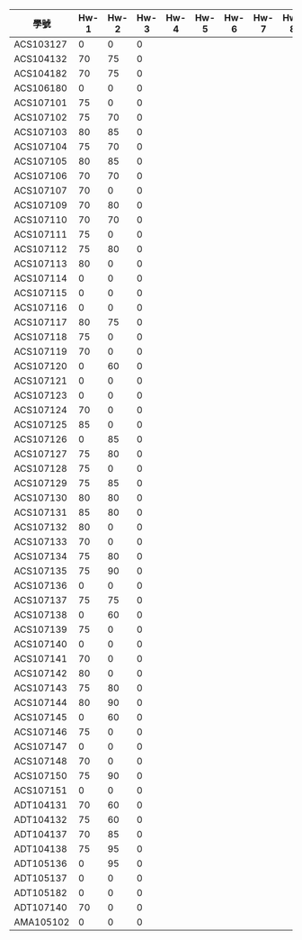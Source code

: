 學號          | Hw-1  | Hw-2 | Hw-3 | Hw-4|Hw-5|Hw-6 | Hw-7  | Hw-8 | Hw-9 | Hw-10   
------------- |-------|------|------|-|-|-|-|-|-|-    
ACS103127     |   0   |  0   |    0   
ACS104132     | 70    |  75  |    0     
ACS104182     | 70    |  75  |    0     
ACS106180     | 0     |  0   |    0     
ACS107101     | 75    |  0   |    0     
ACS107102     | 75    |  70  |    0     
ACS107103     | 80    |  85  |    0     
ACS107104     | 75    |  70  |    0     
ACS107105     | 80    |  85  |    0     
ACS107106     | 70    |  70  |    0     
ACS107107     | 70    |  0   |    0     
ACS107109     | 70    |  80  |    0     
ACS107110     | 70    |  70  |    0     
ACS107111     | 75    |  0   |    0    
ACS107112     | 75    |  80  |    0    
ACS107113     | 80    |  0   |    0    
ACS107114     | 0     |  0   |    0    
ACS107115     | 0     |  0   |    0    
ACS107116     | 0     |  0   |    0    
ACS107117     | 80    |  75  |    0    
ACS107118     | 75    |  0   |    0    
ACS107119     | 70    |  0   |    0     
ACS107120     |  0    |  60  |    0    
ACS107121     | 0     |    0 |    0    
ACS107123     | 0     |    0 |    0    
ACS107124     | 70    |    0 |    0    
ACS107125     | 85    |    0 |    0    
ACS107126     |  0    |  85  |    0    
ACS107127     | 75    |  80  |    0    
ACS107128     | 75    |  0   |    0    
ACS107129     | 75    |  85  |    0    
ACS107130     | 80    |  80  |    0    
ACS107131     | 85    |  80  |    0    
ACS107132     | 80    |  0   |    0    
ACS107133     | 70    |  0   |    0    
ACS107134     | 75    |  80  |    0    
ACS107135     | 75    |  90  |    0    
ACS107136     | 0     |  0   |    0    
ACS107137     | 75    |  75  |    0    
ACS107138     | 0     |  60  |    0    
ACS107139     | 75    |  0   |    0    
ACS107140     | 0     |  0   |    0    
ACS107141     | 70    |  0   |    0  
ACS107142     | 80    |  0   |    0  
ACS107143     | 75    |  80  |    0  
ACS107144     | 80    |  90  |    0  
ACS107145     | 0     |  60  |    0  
ACS107146     | 75    |  0   |    0  
ACS107147     | 0     |  0   |    0  
ACS107148     | 70    |  0   |    0  
ACS107150     | 75    |  90  |    0  
ACS107151     | 0     |  0   |    0  
ADT104131     | 70    |  60  |    0  
ADT104132     | 75    |  60  |    0  
ADT104137     | 70    |  85  |    0  
ADT104138     | 75    |  95  |    0  
ADT105136     | 0     |  95  |    0  
ADT105137     | 0     |  0   |    0  
ADT105182     | 0     |  0   |    0  
ADT107140     | 70    |  0   |    0  
AMA105102     | 0     |  0   |    0  
